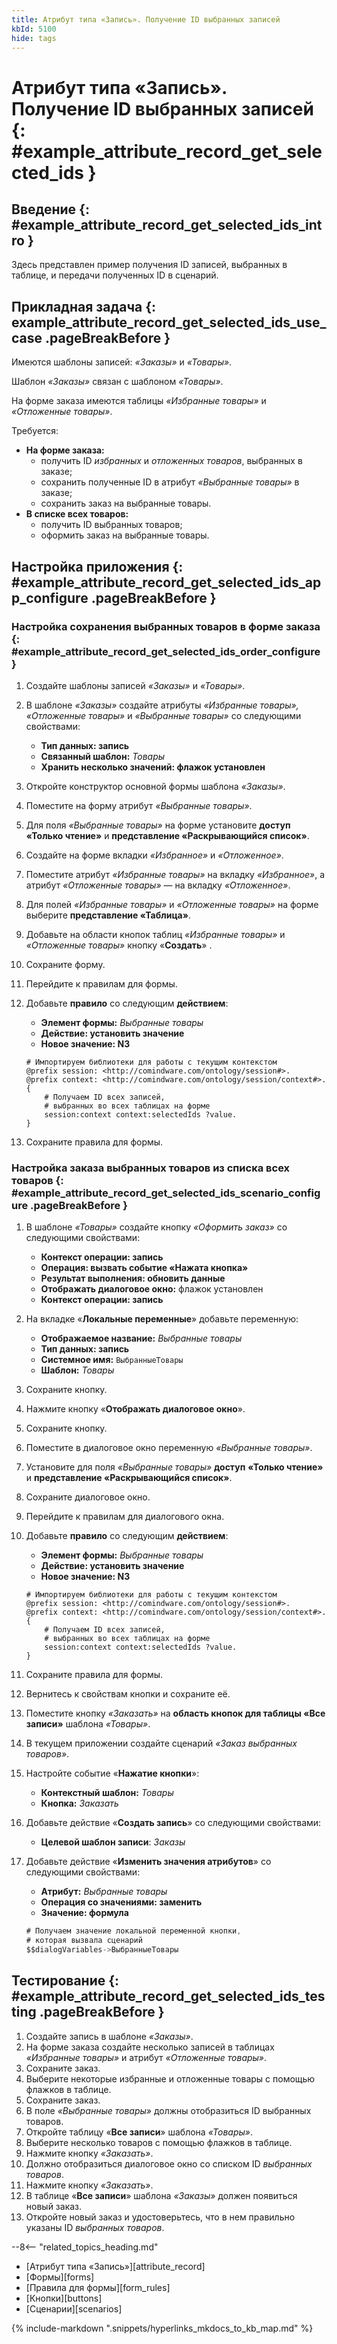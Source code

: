 ```yaml
---
title: Атрибут типа «Запись». Получение ID выбранных записей
kbId: 5100
hide: tags
---
```


# Атрибут типа «Запись». Получение ID выбранных записей {: #example_attribute_record_get_selected_ids }

## Введение {: #example_attribute_record_get_selected_ids_intro }

Здесь представлен пример получения ID записей, выбранных в таблице, и передачи полученных ID в сценарий.

## Прикладная задача {: example_attribute_record_get_selected_ids_use_case .pageBreakBefore }

Имеются шаблоны записей: _«Заказы»_ и _«Товары»_.

Шаблон _«Заказы»_ связан с шаблоном _«Товары»_.

На форме заказа имеются таблицы _«Избранные товары»_ и _«Отложенные товары»_.

Требуется:

- **На форме заказа:**
    - получить ID _избранных_ и _отложенных товаров_, выбранных в заказе;
    - сохранить полученные ID в атрибут _«Выбранные товары»_ в заказе;
    - сохранить заказ на выбранные товары.
- **В списке всех товаров:**
    - получить ID выбранных товаров;
    - оформить заказ на выбранные товары.

## Настройка приложения {: #example_attribute_record_get_selected_ids_app_configure .pageBreakBefore }

### Настройка сохранения выбранных товаров в форме заказа {: #example_attribute_record_get_selected_ids_order_configure }

1. Создайте шаблоны записей _«Заказы»_ и _«Товары»_.
2. В шаблоне _«Заказы»_ создайте атрибуты _«Избранные товары»,_ _«Отложенные товары»_ и _«Выбранные товары»_ со следующими свойствами:

    - **Тип данных: запись**
    - **Связанный шаблон:** _Товары_
    - **Хранить несколько значений: флажок установлен**

3. Откройте конструктор основной формы шаблона _«Заказы»_.
4. Поместите на форму атрибут _«Выбранные товары»_.
5. Для поля _«Выбранные товары»_ на форме установите **доступ** **«Только чтение»** и **представление «Раскрывающийся список»**.
6. Создайте на форме вкладки  _«Избранное»_ и _«Отложенное»_.
7. Поместите атрибут _«Избранные товары»_ на вкладку  _«Избранное»_, а атрибут _«Отложенные товары»_ — на вкладку _«Отложенное»_.
8. Для полей _«Избранные товары»_ и _«Отложенные товары»_ на форме выберите **представление «Таблица»**.
9. Добавьте на области кнопок таблиц _«Избранные товары»_ и _«Отложенные товары»_ кнопку «**Создать**» <i class="fa-light fa-plus"></i>.
 <!-- и «**Добавить**» <i class="fa-light fa-plus-square"></i>. -->
10. Сохраните форму.
11. Перейдите к правилам для формы.
12. Добавьте **правило** со следующим **действием**:

    - **Элемент формы:** _Выбранные товары_
    - **Действие: установить значение**
    - **Новое значение: N3**

    ``` turtle
    # Импортируем библиотеки для работы с текущим контекстом
    @prefix session: <http://comindware.com/ontology/session#>.
    @prefix context: <http://comindware.com/ontology/session/context#>.
    {
        # Получаем ID всех записей, 
        # выбранных во всех таблицах на форме
        session:context context:selectedIds ?value.
    }
    ```

13. Сохраните правила для формы.

### Настройка заказа выбранных товаров из списка всех товаров {: #example_attribute_record_get_selected_ids_scenario_configure .pageBreakBefore }

1. В шаблоне _«Товары»_ создайте кнопку _«Оформить заказ»_ со следующими свойствами:

    - **Контекст операции: запись**
    - **Операция: вызвать событие «Нажата кнопка»**
    - **Результат выполнения: обновить данные**
    - **Отображать диалоговое окно:** флажок установлен
    - **Контекст операции: запись**

2. На вкладке «**Локальные переменные**» добавьте переменную:

    - **Отображаемое название:** _Выбранные товары_
    - **Тип данных: запись**
    - **Системное имя:** `ВыбранныеТовары`
    - **Шаблон:** _Товары_

3. Сохраните кнопку.
4. Нажмите кнопку «**Отображать диалоговое окно**».
5. Сохраните кнопку.
6. Поместите в диалоговое окно переменную _«Выбранные товары»_.
7. Установите для поля _«Выбранные товары»_ **доступ** **«Только чтение»** и **представление «Раскрывающийся список»**.
8. Сохраните диалоговое окно.
9. Перейдите к правилам для диалогового окна.
10. Добавьте **правило** со следующим **действием**:

    - **Элемент формы:** _Выбранные товары_
    - **Действие: установить значение**
    - **Новое значение: N3**

    ``` turtle
    # Импортируем библиотеки для работы с текущим контекстом
    @prefix session: <http://comindware.com/ontology/session#>.
    @prefix context: <http://comindware.com/ontology/session/context#>.
    {
        # Получаем ID всех записей, 
        # выбранных во всех таблицах на форме
        session:context context:selectedIds ?value.
    }
    ```

11. Сохраните правила для формы.
12. Вернитесь к свойствам кнопки и сохраните её.
13. Поместите кнопку _«Заказать»_ на **область кнопок для таблицы «Все записи»** шаблона _«Товары»_.
14. В текущем приложении создайте сценарий _«Заказ выбранных товаров»_.
15. Настройте событие «**Нажатие кнопки**»:

    - **Контекстный шаблон:** _Товары_
    - **Кнопка:** _Заказать_

16. Добавьте действие «**Создать запись**» со следующими свойствами:

    - **Целевой шаблон записи**: _Заказы_

17. Добавьте действие «**Изменить значения атрибутов**» со следующими свойствами:

    - **Атрибут:** _Выбранные товары_
    - **Операция со значениями: заменить**
    - **Значение: формула**

    ``` cs
    # Получаем значение локальной переменной кнопки,
    # которая вызвала сценарий
    $$dialogVariables->ВыбранныеТовары
    ```

## Тестирование {: #example_attribute_record_get_selected_ids_testing .pageBreakBefore }

1. Создайте запись в шаблоне _«Заказы»_.
2. На форме заказа создайте несколько записей в таблицах _«Избранные товары»_ и атрибут _«Отложенные товары»_.
3. Сохраните заказ.
4. Выберите некоторые избранные и отложенные товары с помощью флажков в таблице.
5. Сохраните заказ.
6. В поле _«Выбранные товары»_ должны отобразиться ID выбранных товаров.
7. Откройте таблицу «**Все записи**» шаблона _«Товары»_.
8. Выберите несколько товаров с помощью флажков в таблице.
9. Нажмите кнопку _«Заказать»_.
10. Должно отобразиться диалоговое окно со списком ID _выбранных товаров_.
11. Нажмите кнопку _«Заказать»_.
12. В таблице «**Все записи**» шаблона _«Заказы»_ должен появиться новый заказ.
13. Откройте новый заказ и удостоверьтесь, что в нем правильно указаны ID _выбранных товаров_.

<div class="relatedTopics" markdown="block">

--8<-- "related_topics_heading.md"

- [Атрибут типа «Запись»][attribute_record]
- [Формы][forms]
- [Правила для формы][form_rules]
- [Кнопки][buttons]
- [Сценарии][scenarios]

</div>

{% include-markdown ".snippets/hyperlinks_mkdocs_to_kb_map.md" %}
